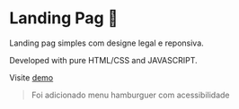 # Landing Pag :flashlight:

Landing pag simples com designe legal e reponsiva. 

Developed with pure HTML/CSS and JAVASCRIPT.

Visite [demo](https://riatladias.github.io/landing-pag-responsive/)

> Foi adicionado menu hamburguer com acessibilidade